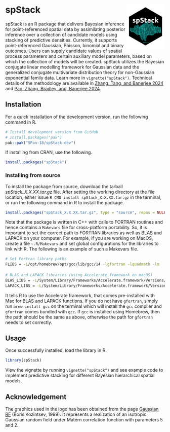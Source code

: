 # spStack <a href="https://span-18.github.io/spStack-dev/"><img src="man/figures/logo.svg" align="right" height="139" alt="spStack website" /></a>
spStack is an R package that delivers Bayesian inference for point-referenced spatial data by assimilating posterior inference over a collection of candidate models using stacking of predictive densities. Currently, it supports point-referenced Gaussian, Poisson, binomial and binary outcomes. Users can supply candidate values of spatial process parameters and certain auxiliary model parameters, based on which the collection of models will be created. spStack utilizes the Bayesian conjugate linear modelling framework for Gaussian data and the generalized conjugate multivariate distribution theory for non-Gaussian exponential family data. Learn more in `vignette("spStack")`. Technical details of the methodology are available in [Zhang, Tang, and Banerjee 2024](https://doi.org/10.48550/arXiv.2304.12414) and [Pan, Zhang, Bradley, and, Banerjee 2024](https://doi.org/10.48550/arXiv.2406.04655).

## Installation
For a quick installation of the development version, run the following command in R.
```r
# Install development version from GitHub
# install.packages("pak")
pak::pak("SPan-18/spStack-dev")
```
If installing from CRAN, use the following.
```r
install.packages("spStack")
```

### Installing from source
To install the package from source, download the tarball *spStack_X.X.XX.tar.gz* file. After setting the working directory at the file location, either issue `R CMD install spStack_X.X.XX.tar.gz` in the terminal, or run the following command in R to install the package.
```r
install.packages("spStack_X.X.XX.tar.gz", type = "source", repos = NULL)
```

Note that the package is written in C++ with calls to FORTRAN routines and hence contains a `Makevars` file for cross-platform portability. So, it is important to set the correct path to FORTRAN libraries as well as BLAS and LAPACK on your computer. For example, if you are working on MacOS, create a file `~.R/Makevars` and set global configurations for the libraries to link with R. The following is an example of such a Makevars file.
```bash
# Set Fortran library paths
FLIBS = -L/opt/homebrew/opt/gcc/lib/gcc/14 -lgfortran -lquadmath -lm

# BLAS and LAPACK libraries (using Accelerate framework on macOS)
BLAS_LIBS = -L/System/Library/Frameworks/Accelerate.framework/Versions/Current/ -framework Accelerate
LAPACK_LIBS = -L/System/Library/Frameworks/Accelerate.framework/Versions/Current/ -framework Accelerate
```
It tells R to use the Accelerate framework, that comes pre-installed with Mac for BLAS and LAPACK functions. If you do not have `gfortran`, simply run `brew install gcc` on the terminal which will install the `gcc` compiler and `gfortran` comes bundled with `gcc`. If `gcc` is installed using Homebrew, then the path should be the same as above, otherwise the path for `gfortran` needs to set correctly.

## Usage
Once successfully installed, load the library in R.
```r
library(spStack)
```
View the vignette by running `vignette("spStack")` and see example code to implement predictive stacking for different Bayesian hierarchical spatial models.

## Acknowledgement
The graphics used in the logo has been obtained from the page [Gaussian RF](https://www.math.umd.edu/~bnk/CLIP/clip.gauss.htm) (Boris Kozintsev, 1999). It represents a realization of an isotropic Gaussian random field under Matérn correlation function with parameters 5 and 2.
